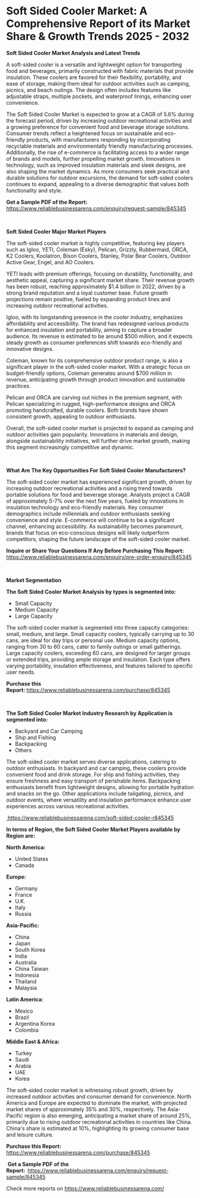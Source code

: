 <p><h1>Soft Sided Cooler Market: A Comprehensive Report of its Market Share & Growth Trends 2025 - 2032</h1></p><p><strong>Soft Sided Cooler Market Analysis and Latest Trends</strong></p>
<p><p>A soft-sided cooler is a versatile and lightweight option for transporting food and beverages, primarily constructed with fabric materials that provide insulation. These coolers are favored for their flexibility, portability, and ease of storage, making them ideal for outdoor activities such as camping, picnics, and beach outings. The design often includes features like adjustable straps, multiple pockets, and waterproof linings, enhancing user convenience.</p><p>The Soft Sided Cooler Market is expected to grow at a CAGR of 5.6% during the forecast period, driven by increasing outdoor recreational activities and a growing preference for convenient food and beverage storage solutions. Consumer trends reflect a heightened focus on sustainable and eco-friendly products, with manufacturers responding by incorporating recyclable materials and environmentally friendly manufacturing processes. Additionally, the rise of e-commerce is facilitating access to a wider range of brands and models, further propelling market growth. Innovations in technology, such as improved insulation materials and sleek designs, are also shaping the market dynamics. As more consumers seek practical and durable solutions for outdoor excursions, the demand for soft-sided coolers continues to expand, appealing to a diverse demographic that values both functionality and style.</p></p>
<p><strong>Get a Sample PDF of the Report:&nbsp;</strong> <a href="https://www.reliablebusinessarena.com/enquiry/request-sample/845345?utm_campaign=3013&utm_medium=2&utm_source=Github&utm_content=ia&utm_term=09042025&utm_id=soft-sided-cooler">https://www.reliablebusinessarena.com/enquiry/request-sample/845345</a></p>
<p>&nbsp;</p>
<p><strong>Soft Sided Cooler Major Market Players</strong></p>
<p><p>The soft-sided cooler market is highly competitive, featuring key players such as Igloo, YETI, Coleman (Esky), Pelican, Grizzly, Rubbermaid, ORCA, K2 Coolers, Koolatron, Bison Coolers, Stanley, Polar Bear Coolers, Outdoor Active Gear, Engel, and AO Coolers. </p><p>YETI leads with premium offerings, focusing on durability, functionality, and aesthetic appeal, capturing a significant market share. Their revenue growth has been robust, reaching approximately $1.4 billion in 2022, driven by a strong brand reputation and a loyal customer base. Future growth projections remain positive, fueled by expanding product lines and increasing outdoor recreational activities.</p><p>Igloo, with its longstanding presence in the cooler industry, emphasizes affordability and accessibility. The brand has redesigned various products for enhanced insulation and portability, aiming to capture a broader audience. Its revenue is estimated to be around $500 million, and it expects steady growth as consumer preferences shift towards eco-friendly and innovative designs.</p><p>Coleman, known for its comprehensive outdoor product range, is also a significant player in the soft-sided cooler market. With a strategic focus on budget-friendly options, Coleman generates around $700 million in revenue, anticipating growth through product innovation and sustainable practices.</p><p>Pelican and ORCA are carving out niches in the premium segment, with Pelican specializing in rugged, high-performance designs and ORCA promoting handcrafted, durable coolers. Both brands have shown consistent growth, appealing to outdoor enthusiasts.</p><p>Overall, the soft-sided cooler market is projected to expand as camping and outdoor activities gain popularity. Innovations in materials and design, alongside sustainability initiatives, will further drive market growth, making this segment increasingly competitive and dynamic.</p></p>
<p>&nbsp;</p>
<p><strong>What Are The Key Opportunities For Soft Sided Cooler Manufacturers?</strong></p>
<p><p>The soft-sided cooler market has experienced significant growth, driven by increasing outdoor recreational activities and a rising trend towards portable solutions for food and beverage storage. Analysts project a CAGR of approximately 5-7% over the next five years, fueled by innovations in insulation technology and eco-friendly materials. Key consumer demographics include millennials and outdoor enthusiasts seeking convenience and style. E-commerce will continue to be a significant channel, enhancing accessibility. As sustainability becomes paramount, brands that focus on eco-conscious designs will likely outperform competitors, shaping the future landscape of the soft-sided cooler market.</p></p>
<p><strong>Inquire or Share Your Questions If Any Before Purchasing This Report:</strong> <a href="https://www.reliablebusinessarena.com/enquiry/pre-order-enquiry/845345?utm_campaign=3013&utm_medium=2&utm_source=Github&utm_content=ia&utm_term=09042025&utm_id=soft-sided-cooler">https://www.reliablebusinessarena.com/enquiry/pre-order-enquiry/845345</a></p>
<p>&nbsp;</p>
<p><strong>Market Segmentation</strong></p>
<p><strong>The Soft Sided Cooler Market Analysis by types is segmented into:</strong></p>
<p><ul><li>Small Capacity</li><li>Medium Capacity</li><li>Large Capacity</li></ul></p>
<p><p>The soft-sided cooler market is segmented into three capacity categories: small, medium, and large. Small capacity coolers, typically carrying up to 30 cans, are ideal for day trips or personal use. Medium capacity options, ranging from 30 to 60 cans, cater to family outings or small gatherings. Large capacity coolers, exceeding 60 cans, are designed for larger groups or extended trips, providing ample storage and insulation. Each type offers varying portability, insulation effectiveness, and features tailored to specific user needs.</p></p>
<p><strong>Purchase this Report:&nbsp;</strong><a href="https://www.reliablebusinessarena.com/purchase/845345?utm_campaign=3013&utm_medium=2&utm_source=Github&utm_content=ia&utm_term=09042025&utm_id=soft-sided-cooler">https://www.reliablebusinessarena.com/purchase/845345</a></p>
<p>&nbsp;</p>
<p><strong>The Soft Sided Cooler Market Industry Research by Application is segmented into:</strong></p>
<p><ul><li>Backyard and Car Camping</li><li>Ship and Fishing</li><li>Backpacking</li><li>Others</li></ul></p>
<p><p>The soft-sided cooler market serves diverse applications, catering to outdoor enthusiasts. In backyard and car camping, these coolers provide convenient food and drink storage. For ship and fishing activities, they ensure freshness and easy transport of perishable items. Backpacking enthusiasts benefit from lightweight designs, allowing for portable hydration and snacks on the go. Other applications include tailgating, picnics, and outdoor events, where versatility and insulation performance enhance user experiences across various recreational activities.</p></p>
<p><a href="https://www.reliablebusinessarena.com/soft-sided-cooler-r845345?utm_campaign=3013&utm_medium=2&utm_source=Github&utm_content=ia&utm_term=09042025&utm_id=soft-sided-cooler">&nbsp;https://www.reliablebusinessarena.com/soft-sided-cooler-r845345</a></p>
<p><strong>In terms of Region, the Soft Sided Cooler Market Players available by Region are:</strong></p>
<p>
    <p> <strong> North America: </strong>
        <ul>
            <li>United States</li>
            <li>Canada</li>
        </ul>
        </p> 
    <p> <strong> Europe: </strong>
        <ul>
            <li>Germany</li>
            <li>France</li>
            <li>U.K.</li>
            <li>Italy</li>
            <li>Russia</li>
        </ul>
        </p> 
    <p> <strong> Asia-Pacific: </strong>
        <ul>
            <li>China</li>
            <li>Japan</li>
            <li>South Korea</li>
            <li>India</li>
            <li>Australia</li>
            <li>China Taiwan</li>
            <li>Indonesia</li>
            <li>Thailand</li>
            <li>Malaysia</li>
        </ul>
        </p> 
    <p> <strong> Latin America: </strong>
        <ul>
            <li>Mexico</li>
            <li>Brazil</li>
            <li>Argentina Korea</li>
            <li>Colombia</li>
        </ul>
        </p> 
    <p> <strong> Middle East & Africa: </strong>
        <ul>
            <li>Turkey</li>
            <li>Saudi</li>
            <li>Arabia</li>
            <li>UAE</li>
            <li>Korea</li>
        </ul>
    </p>
    </p>
<p><p>The soft-sided cooler market is witnessing robust growth, driven by increased outdoor activities and consumer demand for convenience. North America and Europe are expected to dominate the market, with projected market shares of approximately 35% and 30%, respectively. The Asia-Pacific region is also emerging, anticipating a market share of around 25%, primarily due to rising outdoor recreational activities in countries like China. China's share is estimated at 10%, highlighting its growing consumer base and leisure culture.</p></p>
<p><strong>Purchase this Report: </strong><a href="https://www.reliablebusinessarena.com/purchase/845345?utm_campaign=3013&utm_medium=2&utm_source=Github&utm_content=ia&utm_term=09042025&utm_id=soft-sided-cooler">https://www.reliablebusinessarena.com/purchase/845345</a></p>
<p>&nbsp;<strong>Get a Sample PDF of the Report:&nbsp;&nbsp;</strong><a href="https://www.reliablebusinessarena.com/enquiry/request-sample/845345?utm_campaign=3013&utm_medium=2&utm_source=Github&utm_content=ia&utm_term=09042025&utm_id=soft-sided-cooler">https://www.reliablebusinessarena.com/enquiry/request-sample/845345</a></p>
<p><strong></strong></p>
<p>Check more reports on <a href="https://www.reliablebusinessarena.com/?utm_campaign=3013&utm_medium=2&utm_source=Github&utm_content=ia&utm_term=09042025&utm_id=soft-sided-cooler">https://www.reliablebusinessarena.com/</a></p>